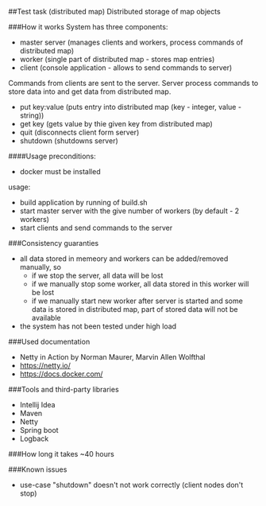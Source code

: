 ##Test task (distributed map)
Distributed storage of map objects

###How it works
System has three components: 
* master server (manages clients and workers, process commands of distributed map)
* worker (single part of distributed map - stores map entries)
* client (console application - allows to send commands to server)

Commands from clients are sent to the server. Server process commands to store data into and get data from distributed map.
* put key:value (puts entry into distributed map (key - integer, value - string))
* get key (gets value by thie given key from distributed map)
* quit (disconnects client form server)
* shutdown (shutdowns server)

####Usage
preconditions:
* docker must be installed

usage:
* build application by running of build.sh
* start master server with the give number of workers (by default - 2 workers)
* start clients and send commands to the server

###Consistency guaranties
* all data stored in memeory and workers can be added/removed manually, so
  * if we stop the server, all data will be lost
  * if we manually stop some worker, all data stored in this worker will be lost
  * if we manually start new worker after server is started and some data is stored in distributed map, part of stored data will not be available
* the system has not been tested under high load

###Used documentation
* Netty in Action by Norman Maurer, Marvin Allen Wolfthal
* https://netty.io/
* https://docs.docker.com/

###Tools and third-party libraries
* Intellij Idea
* Maven
* Netty
* Spring boot
* Logback

###How long it takes
~40 hours

###Known issues
* use-case "shutdown" doesn't not work correctly (client nodes don't stop)